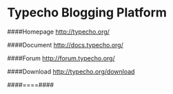 Typecho Blogging Platform
=========================

####Homepage
http://typecho.org/

####Document
http://docs.typecho.org/

####Forum
http://forum.typecho.org/

####Download
http://typecho.org/download

####====####